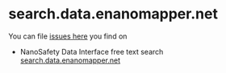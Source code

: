 # search.data.enanomapper.net

You can file [issues here](https://github.com/enanomapper/data.enanomapper.net/issues) you find on  

* NanoSafety Data Interface free text search [search.data.enanomapper.net](http://search.data.enanomapper.net/)
